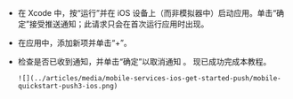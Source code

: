 * 在 Xcode 中，按“运行”并在 iOS 设备上（而非模拟器中）启动应用。单击“确定”接受推送通知；此请求只会在首次运行应用时出现。

* 在应用中，添加新项并单击“+”。

* 检查是否已收到通知，并单击“确定”以取消通知  。 现已成功完成本教程。

      ![](../articles/media/mobile-services-ios-get-started-push/mobile-quickstart-push3-ios.png)